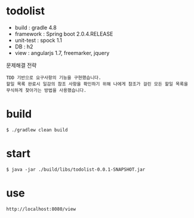 # todolist
- build : gradle 4.8
- framework : Spring boot 2.0.4.RELEASE
- unit-test : spock 1.1
- DB : h2
- view : angularjs 1.7, freemarker, jquery

문제해결 전략
```
TDD 기반으로 요구사항의 기능을 구현했습니다.
할일 목록 완료시 일감의 참조 사항을 확인하기 위해 나에게 참조가 걸린 모든 할일 목록을 무식하게 찾아가는 방법을 사용했습니다.
```

# build
```
$ ./gradlew clean build
```

# start 
```
$ java -jar ./build/libs/todolist-0.0.1-SNAPSHOT.jar
```

# use
```
http://localhost:8080/view
```

